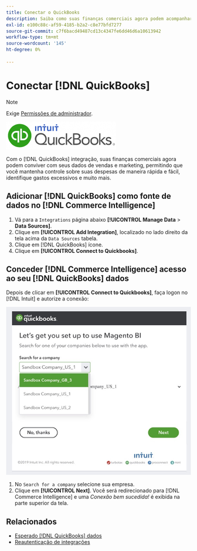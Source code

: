 ```yaml
---
title: Conectar o QuickBooks
description: Saiba como suas finanças comerciais agora podem acompanhar seus dados de vendas e marketing, permitindo que você mantenha controle sobre suas despesas de maneira rápida e fácil, identifique gastos excessivos e muito mais.
exl-id: e100c88c-af59-4185-b2a2-c8e77bfd7277
source-git-commit: c7f6bacd49487cd13c4347fe6dd46d6a10613942
workflow-type: tm+mt
source-wordcount: '145'
ht-degree: 0%

---
```


# Conectar [!DNL QuickBooks]

>[!NOTE]
>
>Exige [Permissões de administrador](../../../administrator/user-management/user-management.md).

![](../../../assets/Quickbooks.png)

Com o [!DNL QuickBooks] integração, suas finanças comerciais agora podem conviver com seus dados de vendas e marketing, permitindo que você mantenha controle sobre suas despesas de maneira rápida e fácil, identifique gastos excessivos e muito mais.

## Adicionar [!DNL QuickBooks] como fonte de dados no [!DNL Commerce Intelligence]

1. Vá para a `Integrations` página abaixo **[!UICONTROL Manage Data** > **Data Sources]**.
1. Clique em **[!UICONTROL Add Integration]**, localizado no lado direito da tela acima da `Data Sources` tabela.
1. Clique em [!DNL QuickBooks] ícone.
1. Clique em **[!UICONTROL Connect to Quickbooks]**.

## Conceder [!DNL Commerce Intelligence] acesso ao seu [!DNL QuickBooks] dados

Depois de clicar em **[!UICONTROL Connect to Quickbooks]**, faça logon no [!DNL Intuit] e autorize a conexão:

![](../../../assets/QuickBooks_App_Store_1.jpg)

1. No `Search for a company` selecione sua empresa.
1. Clique em **[!UICONTROL Next]**. Você será redirecionado para [!DNL Commerce Intelligence] e uma *Conexão bem sucedida!* é exibida na parte superior da tela.

## Relacionados

* [Esperado [!DNL QuickBooks] dados](../integrations/quickbooks-data.md)
* [Reautenticação de integrações](https://experienceleague.adobe.com/docs/commerce-knowledge-base/kb/how-to/mbi-reauthenticating-integrations.html)
